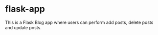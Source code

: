 # flask-app
This is a Flask Blog app where users can perform add posts, delete posts and update posts.
